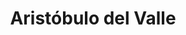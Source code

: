 ---
title: Aristóbulo del Valle
url: /aristobulo-del-valle/
latitude: -27.105
longitude: -54.888
---